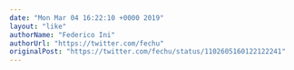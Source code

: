 ```yaml
---
date: "Mon Mar 04 16:22:10 +0000 2019"
layout: "like"
authorName: "Federico Ini"
authorUrl: "https://twitter.com/fechu"
originalPost: "https://twitter.com/fechu/status/1102605160122122241"
---
```


